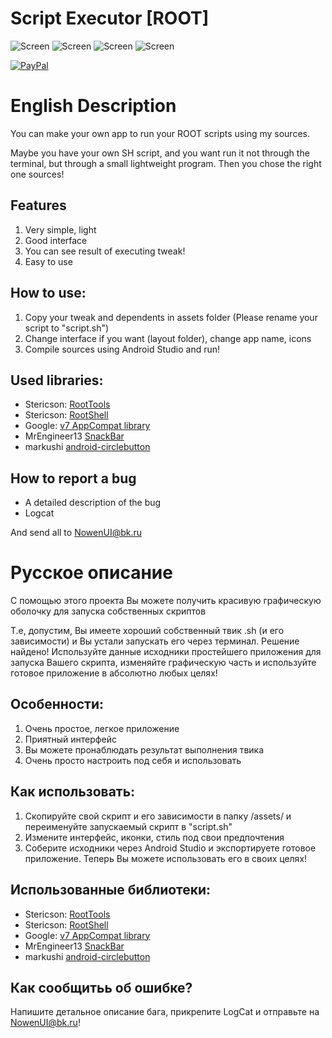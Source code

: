 # Script Executor [ROOT]

![Screen](http://savepic.ru/14985621.png) ![Screen](http://savepic.ru/14990741.png) ![Screen](http://savepic.ru/14971285.png) ![Screen](http://savepic.ru/14960021.png) 

[![PayPal](https://www.paypalobjects.com/webstatic/mktg/Logo/pp-logo-200px.png)](https://www.paypal.me/nowenui)

# English Description
You can make your own app to run your ROOT scripts using my sources.

Maybe you have your own SH script, and you want run it not through the terminal, but through a small lightweight program.
Then you chose the right one sources!

## Features
1) Very simple, light
2) Good interface
3) You can see result of executing tweak!
4) Easy to use

## How to use:
1) Copy your tweak and dependents in assets folder
(Please rename your script to "script.sh")
2) Change interface if you want (layout folder), change app name, icons
3) Compile sources using Android Studio and run!

## Used libraries:
* Stericson: [RootTools](https://github.com/Stericson/RootTools)
* Stericson: [RootShell](https://github.com/Stericson/RootShell)
* Google: [v7 AppCompat library](https://developer.android.com/topic/libraries/support-library/features.html#v7)
* MrEngineer13 [SnackBar](https://github.com/MrEngineer13/SnackBar)
* markushi [android-circlebutton](https://github.com/markushi/android-circlebutton)

## How to report a bug
* A detailed description of the bug
* Logcat

And send all to NowenUI@bk.ru

# Русское описание
С помощью этого проекта Вы можете получить красивую графическую оболочку для запуска собственных скриптов

Т.е, допустим, Вы имеете хороший собственный твик .sh (и его зависимости) и Вы устали запускать его через терминал. Решение найдено!
Используйте данные исходники простейшего приложения для запуска Вашего скрипта, изменяйте графическую часть и используйте готовое приложение в абсолютно любых целях! 

## Особенности:
1) Очень простое, легкое приложение
2) Приятный интерфейс
3) Вы можете пронаблюдать результат выполнения твика
4) Очень просто настроить под себя и использовать

## Как использовать:
1) Скопируйте свой скрипт и его зависимости в папку /assets/ и переименуйте запускаемый скрипт в "script.sh"
2) Измените интерфейс, иконки, стиль под свои предпочтения
3) Соберите исходники через Android Studio и экспортируете готовое приложение. Теперь Вы можете использовать его в своих целях!

## Использованные библиотеки:
* Stericson: [RootTools](https://github.com/Stericson/RootTools)
* Stericson: [RootShell](https://github.com/Stericson/RootShell)
* Google: [v7 AppCompat library](https://developer.android.com/topic/libraries/support-library/features.html#v7)
* MrEngineer13 [SnackBar](https://github.com/MrEngineer13/SnackBar)
* markushi [android-circlebutton](https://github.com/markushi/android-circlebutton)

## Как сообщитьь об ошибке?
Напишите детальное описание бага, прикрепите LogCat и отправьте на NowenUI@bk.ru!
